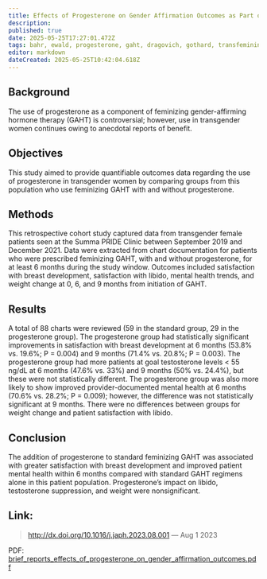 ```yaml
---
title: Effects of Progesterone on Gender Affirmation Outcomes as Part of Feminizing Hormone Therapy
description: 
published: true
date: 2025-05-25T17:27:01.472Z
tags: bahr, ewald, progesterone, gaht, dragovich, gothard, transfeminine, 2023
editor: markdown
dateCreated: 2025-05-25T10:42:04.618Z
---
```


## Background
The use of progesterone as a component of feminizing gender-affirming hormone therapy (GAHT) is controversial; however, use in transgender women continues owing to anecdotal reports of benefit.

## Objectives
This study aimed to provide quantifiable outcomes data regarding the use of progesterone in transgender women by comparing groups from this population who use feminizing GAHT with and without progesterone.

## Methods
This retrospective cohort study captured data from transgender female patients seen at the Summa PRIDE Clinic between September 2019 and December 2021. Data were extracted from chart documentation for patients who were prescribed feminizing GAHT, with and without progesterone, for at least 6 months during the study window. Outcomes included satisfaction with breast development, satisfaction with libido, mental health trends, and weight change at 0, 6, and 9 months from initiation of GAHT.

## Results
A total of 88 charts were reviewed (59 in the standard group, 29 in the progesterone group). The progesterone group had statistically significant improvements in satisfaction with breast development at 6 months (53.8% vs. 19.6%; P = 0.004) and 9 months (71.4% vs. 20.8%; P = 0.003). The progesterone group had more patients at goal testosterone levels < 55 ng/dL at 6 months (47.6% vs. 33%) and 9 months (50% vs. 24.4%), but these were not statistically different. The progesterone group was also more likely to show improved provider-documented mental health at 6 months (70.6% vs. 28.2%; P = 0.009); however, the difference was not statistically significant at 9 months. There were no differences between groups for weight change and patient satisfaction with libido.

## Conclusion
The addition of progesterone to standard feminizing GAHT was associated with greater satisfaction with breast development and improved patient mental health within 6 months compared with standard GAHT regimens alone in this patient population. Progesterone’s impact on libido, testosterone suppression, and weight were nonsignificant.

## Link:
> http://dx.doi.org/10.1016/j.japh.2023.08.001 
> ― Aug 1 2023

PDF: [brief_reports_effects_of_progesterone_on_gender_affirmation_outcomes.pdf](/brief_reports_effects_of_progesterone_on_gender_affirmation_outcomes.pdf)